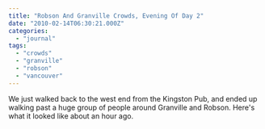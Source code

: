 ```yaml
---
title: "Robson And Granville Crowds, Evening Of Day 2"
date: "2010-02-14T06:30:21.000Z"
categories: 
  - "journal"
tags: 
  - "crowds"
  - "granville"
  - "robson"
  - "vancouver"
---
```


We just walked back to the west end from the Kingston Pub, and ended up walking past a huge group of people around Granville and Robson. Here's what it looked like about an hour ago.
